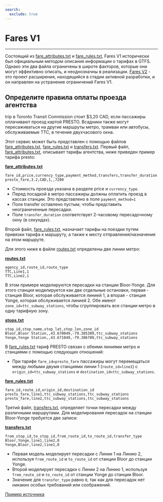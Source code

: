 ```yaml
---
search:
  exclude: true
---
```


# Fares V1

<hr/>

Состоящий из [fare_attributes.txt](../../reference/#fare_attributestxt) и [fare_rules.txt](../../reference/#fare_rulestxt), Fares V1 исторически был официальным методом описания информации о тарифах в GTFS. Однако эти два файла ограничены в широте факторов, которые они могут эффективно описать, и неоднозначны в реализации. [Fares V2](../../examples/fares-v2/) - это проект расширения, находящийся в стадии активной разработки, и он направлен на устранение ограничений Fares V1.

## Определите правила оплаты проезда агентства

trip в Toronto Transit Commission стоит \$3,20 CAD, если пассажиры оплачивают проезд картой PRESTO. Всадники также могут пересаживаться на другие маршруты метро, трамваи или автобусы, обслуживаемые TTC, в течение двухчасового окна.

Этот сервис может быть представлен с помощью файлов [fare_attributes.txt](../../reference/#fare_attributestxt), [fare_rules.txt](../../reference/#fare_rulestxt) и [transfers.txt](../../reference/#transferstxt). Первый файл, [fare_attributes.txt](../../reference/#fare_attributestxt), описывает тарифы агентства, ниже приведен пример тарифа presto:

[**fare_attributes.txt**](../../reference/#fare_attributestxt)

    fare_id,price,currency_type,payment_method,transfers,transfer_duration
    presto_fare,3.2,CAD,1,,7200

- Стоимость проезда указана в разделе price и `currency_type`.
- Перед посадкой в метро пассажиры должны оплатить проезд в кассах станции. Это представлено в поле `payment_method=1`
- Поле transfer оставлено пустым, чтобы представить неограниченные пересадки.
- Поле `transfer_duration` соответствует 2-часовому пересадочному окну (в секундах).

Второй файл, [fare_rules.txt](../../reference/#fare_rulestxt), назначает тарифы на поездки путем привязки тарифа к маршруту, а также к месту отправления/назначения на этом маршруте.

Для этого ниже в файле [routes.txt](../../reference/#routestxt) определены две линии метро:

[**routes.txt**](../../reference/#routestxt)

    agency_id,route_id,route_type
    TTC,Line1,1
    TTC,Line2,1

В этом примере моделируются пересадки на станции Bloor-Yonge. Для этого станция моделируется как две отдельные остановки, первая - станция Bloor, которая обслуживается линией 1, а вторая - станция Yonge, которая обслуживается линией 2. Обе имеют `zone_id=ttc_subway_stations`, чтобы сгруппировать все станции метро в одну тарифную зону.

[**stops.txt**](../../reference/#stopstxt)

    stop_id,stop_name,stop_lat,stop_lon,zone_id
    Bloor,Bloor Station,,43.670049,-79.385389,ttc_subway_stations
    Yonge,Yonge Station,,43.671049,-79.386789,ttc_subway_stations

В [fare_rules.txt](../../reference/#fare_rulestxt) тариф PRESTO связан с обеими линиями метро и станциями с помощью следующих отношений:

- При тарифе `fare_id=presto_fare` пассажиры могут перемещаться между любыми двумя станциями линии 1 (`route_id=line1`) с `origin_id=ttc_subway_stations` и `destination_id=ttc_subway_stations`.

[**fare_rules.txt**](../../reference/#fare_rulestxt)

    fare_id,route_id,origin_id,destination_id
    presto_fare,line1,ttc_subway_stations,ttc_subway_stations
    presto_fare,line2,ttc_subway_stations,ttc_subway_stations

Третий файл, [transfers.txt](../../reference/#transferstxt), определяет точки пересадки между различными маршрутами. Для моделирования пересадок на станции Bloor-Yonge требуется две записи:

[**transfers.txt**](../../reference/#transferstxt)

    from_stop_id,to_stop_id,from_route_id,to_route_id,transfer_type
    Bloor,Yonge,line1,line2,0
    Yonge,Bloor,line2,line1,0

- Первая модель моделирует пересадки с Линии 1 на Линию 2, используя `from_route_id` и `to_route_id` от станции Bloor до станции Yonge.
- Второй моделирует пересадки с Линии 2 на Линию 1, используя `from_route_id` и `to_route_id` от станции Yonge до станции Bloor.
- Значение для `transfer_type` равно `0`, так как для пересадок нет никаких особых требований или соображений.

[Пример источника](https://www.ttc.ca/Fares-and-passes)
